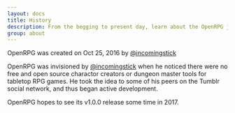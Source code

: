 ```yaml
---
layout: docs
title: History
description: From the begging to present day, learn about the OpenRPG journey
group: about
---
```


OpenRPG was created on Oct 25, 2016 by [@incomingstick](https://github.com/incomingstick)

OpenRPG was invisioned by [@incomingstick](https://github.com/incomingstick) when he noticed there were no free and open source charactor creators or dungeon master tools for tabletop RPG games. He took the idea to some of his peers on the Tumblr social network, and thus began active development.

OpenRPG hopes to see its v1.0.0 release some time in 2017.